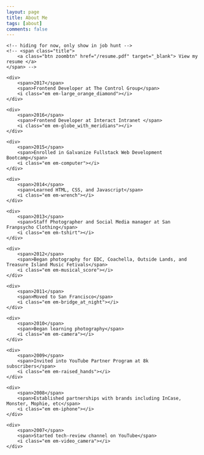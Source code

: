 ```yaml
---
layout: page
title: About Me
tags: [about]
comments: false
---
```

<div id="emoji-biography">
	
	<!-- hiding for now, only show in job hunt -->
	<!-- <span class="title">
		<a class="btn zoombtn" href="/resume.pdf" target="_blank"> View my resume </a>
	</span> -->

	<div>
		<span>2017</span>
		<span>Frontend Developer at The Control Group</span>
		<i class="em em-large_orange_diamond"></i>
	</div>

	<div>
		<span>2016</span>
		<span>Frontend Developer at Interact Intranet </span>
		<i class="em em-globe_with_meridians"></i>
	</div>

	<div>
		<span>2015</span>
		<span>Enrolled in Galvanize Fullstack Web Development Bootcamp</span>
		<i class="em em-computer"></i>
	</div>

	<div>
		<span>2014</span>
		<span>Learned HTML, CSS, and Javascript</span>
		<i class="em em-wrench"></i>
	</div>

	<div>
		<span>2013</span>
		<span>Staff Photographer and Social Media manager at San Franpsycho Clothing</span>
		<i class="em em-tshirt"></i>
	</div>

	<div>
		<span>2012</span>
		<span>Began photography for EDC, Coachella, Outside Lands, and Treasure Island Music Fetivals</span>
		<i class="em em-musical_score"></i>
	</div>

	<div>
		<span>2011</span>
		<span>Moved to San Francisco</span>
		<i class="em em-bridge_at_night"></i>
	</div>

	<div>
		<span>2010</span>
		<span>Began learning photography</span>
		<i class="em em-camera"></i>
	</div>
	
	<div>
		<span>2009</span>
		<span>Invited into YouTube Partner Program at 8k subscribers</span>
		<i class="em em-raised_hands"></i>
	</div>

	<div>
		<span>2008</span>
		<span>Established partnerships with brands including InCase, Monster, Mophie, etc</span>
		<i class="em em-iphone"></i>
	</div>
	
	<div>
		<span>2007</span>
		<span>Started tech-review channel on YouTube</span>
		<i class="em em-video_camera"></i>
	</div>
</div>